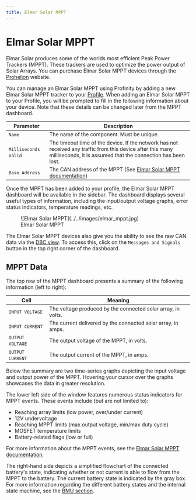 ```yaml
---
title: Elmar Solar MPPT
---
```


# Elmar Solar MPPT

Elmar Solar produces some of the worlds most efficient Peak Power Trackers (MPPT).  These trackers are used to optimize the power output of Solar Arrays. You can purchase Elmar Solar MPPT devices through the [Prohelion](https://www.prohelion.com) website.

You can manage an Elmar Solar MPPT using Profinity by adding a new Elmar Solar MPPT tracker to your [Profile](../../Getting_Started/Profiles.md). When adding an Elmar Solar MPPT to your Profile, you will be prompted to fill in the following information about your device. Note that these details can be changed later from the MPPT dashboard.

| Parameter            | Description                                                                           |
|----------------------|---------------------------------------------------------------------------------------|
| `Name`               | The name of the component. Must be unique.                                            |
| `Milliseconds Valid` | The timeout time of the device. If the network has not received any traffic from this device after this many milliseconds, it is assumed that the connection has been lost. |
| `Base Address`       | The CAN address of the MPPT (See [Elmar Solar MPPT documentation](../../../MPPTs/index.md)) |

Once the MPPT has been added to your profile, the Elmar Solar MPPT dashboard will be available in the sidebar. The dashboard displays several useful types of information, including the input/output voltage graphs, error status indicators, temperature readings, etc.

<figure markdown>
![Elmar Solar MPPT](../../images/elmar_mppt.jpg)
<figcaption>Elmar Solar MPPT</figcaption>
</figure>

The Elmar Solar MPPT devices also give you the ability to see the raw CAN data via the [DBC view](../../CAN_Utilities/CAN_Bus_DBC.md). To access this, click on the `Messages and Signals` button in the top right corner of the dashboard.

## MPPT Data

The top row of the MPPT dashboard presents a summary of the following information (left to right):

| Cell              | Meaning                                                      |
|-------------------|--------------------------------------------------------------|
| `INPUT VOLTAGE`   | The voltage produced by the connected solar array, in volts. |
| `INPUT CURRENT`   | The current delivered by the connected solar array, in amps. |
| `OUTPUT VOLTAGE`  | The output voltage of the MPPT, in volts.                    |
| `OUTPUT CURRENT`  | The output current of the MPPT, in amps.                     |

Below the summary are two time-series graphs depicting the input voltage and output power of the MPPT. Hovering your cursor over the graphs showcases the data in greater resolution.

The lower left side of the window features numerous status indicators for MPPT events. These events include (but are not limited to):

- Reaching array limits (low power, over/under current)
- 12V undervoltage
- Reaching MPPT limits (max output voltage, min/max duty cycle)
- MOSFET temperature limits
- Battery-related flags (low or full)

For more information about the MPPT events, see the [Elmar Solar MPPT documentation](../../../MPPTs/index.md).

The right-hand side depicts a simplified flowchart of the connected battery's state, indicating whether or not current is able to flow from the MPPT to the battery. The current battery state is indicated by the gray box. For more information regarding the different battery states and the internal state machine, see the [BMU section](../Battery_Management_System/Prohelion_Batteries.md).